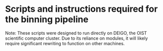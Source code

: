 # Scripts and instructions required for the binning pipeline

Note: These scripts were designed to run directly on DEIGO, the OIST scientific computer cluster. Due to its reliance on modules, it will likely require significant rewriting to function on other machines. 
